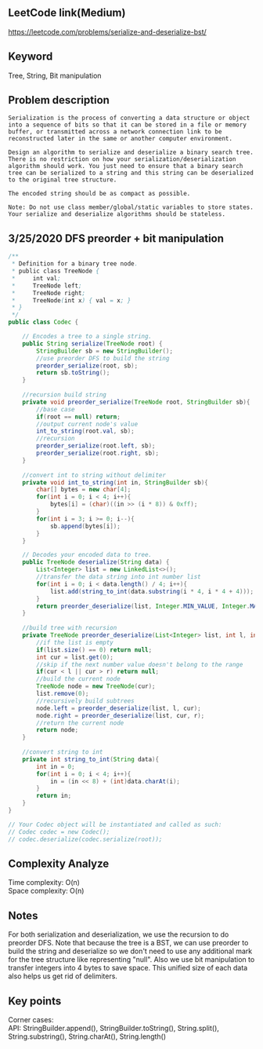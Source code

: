 ## LeetCode link(Medium)
https://leetcode.com/problems/serialize-and-deserialize-bst/

## Keyword
Tree, String, Bit manipulation

## Problem description
```
Serialization is the process of converting a data structure or object into a sequence of bits so that it can be stored in a file or memory buffer, or transmitted across a network connection link to be reconstructed later in the same or another computer environment.

Design an algorithm to serialize and deserialize a binary search tree. There is no restriction on how your serialization/deserialization algorithm should work. You just need to ensure that a binary search tree can be serialized to a string and this string can be deserialized to the original tree structure.

The encoded string should be as compact as possible.

Note: Do not use class member/global/static variables to store states. Your serialize and deserialize algorithms should be stateless.
```
## 3/25/2020 DFS preorder + bit manipulation

```java
/**
 * Definition for a binary tree node.
 * public class TreeNode {
 *     int val;
 *     TreeNode left;
 *     TreeNode right;
 *     TreeNode(int x) { val = x; }
 * }
 */
public class Codec {

    // Encodes a tree to a single string.
    public String serialize(TreeNode root) {
        StringBuilder sb = new StringBuilder();
        //use preorder DFS to build the string
        preorder_serialize(root, sb);
        return sb.toString();
    }
    
    //recursion build string
    private void preorder_serialize(TreeNode root, StringBuilder sb){
        //base case
        if(root == null) return;
        //output current node's value
        int_to_string(root.val, sb);
        //recursion
        preorder_serialize(root.left, sb);
        preorder_serialize(root.right, sb);
    }
    
    //convert int to string without delimiter
    private void int_to_string(int in, StringBuilder sb){
        char[] bytes = new char[4];
        for(int i = 0; i < 4; i++){
            bytes[i] = (char)((in >> (i * 8)) & 0xff);
        }
        for(int i = 3; i >= 0; i--){
            sb.append(bytes[i]);
        }
    }

    // Decodes your encoded data to tree.
    public TreeNode deserialize(String data) {
        List<Integer> list = new LinkedList<>();
        //transfer the data string into int number list
        for(int i = 0; i < data.length() / 4; i++){
            list.add(string_to_int(data.substring(i * 4, i * 4 + 4)));
        }
        return preorder_deserialize(list, Integer.MIN_VALUE, Integer.MAX_VALUE);
    }
    
    //build tree with recursion
    private TreeNode preorder_deserialize(List<Integer> list, int l, int r){
        //if the list is empty
        if(list.size() == 0) return null;
        int cur = list.get(0);
        //skip if the next number value doesn't belong to the range
        if(cur < l || cur > r) return null;
        //build the current node
        TreeNode node = new TreeNode(cur);
        list.remove(0);
        //recursively build subtrees
        node.left = preorder_deserialize(list, l, cur);
        node.right = preorder_deserialize(list, cur, r);
        //return the current node
        return node;
    }
    
    //convert string to int
    private int string_to_int(String data){
        int in = 0;
        for(int i = 0; i < 4; i++){
            in = (in << 8) + (int)data.charAt(i);
        }
        return in;
    }
}

// Your Codec object will be instantiated and called as such:
// Codec codec = new Codec();
// codec.deserialize(codec.serialize(root));
```

## Complexity Analyze
Time complexity: O(n)\
Space complexity: O(n)

## Notes
For both serialization and deserialization, we use the recursion to do preorder DFS. Note that because the tree is a BST, we can use preorder to build the string and deserialize so we don't need to use any additional mark for the tree structure like representing "null". Also we use bit manipulation to transfer integers into 4 bytes to save space. This unified size of each data also helps us get rid of delimiters.

## Key points
Corner cases: \
API: StringBuilder.append(), StringBuilder.toString(), String.split(), String.substring(), String.charAt(), String.length()
